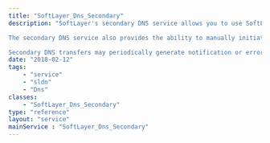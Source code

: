 ```yaml
---
title: "SoftLayer_Dns_Secondary"
description: "SoftLayer's secondary DNS service allows you to use SoftLayer's name servers as a secondary server to your domain's name servers. This is accomplished through the use of zone transfers. Each record created within the secondary DNS service defines which zone is transferred, what server it is transferred from, and the frequency that zone transfers occur at. Zone transfers are performed automatically based on the transfer frequency set on the secondary DNS record. Domains created via zone transfer may not be modified by the SoftLayer portal or API. 

The secondary DNS service also provides the ability to manually initiate a zone transfer through the [[SoftLayer_Dns_Secondary::transferNow]] method. The daemon that performs zone transfers runs once a minute, therefore it could take a full minute for the zone transfer to be completed. 

Secondary DNS transfers may periodically generate notification or error messages. Please use the [[SoftLayer_Dns_Message]] service to retrieve these notifications. "
date: "2018-02-12"
tags:
    - "service"
    - "sldn"
    - "Dns"
classes:
    - "SoftLayer_Dns_Secondary"
type: "reference"
layout: "service"
mainService : "SoftLayer_Dns_Secondary"
---
```

